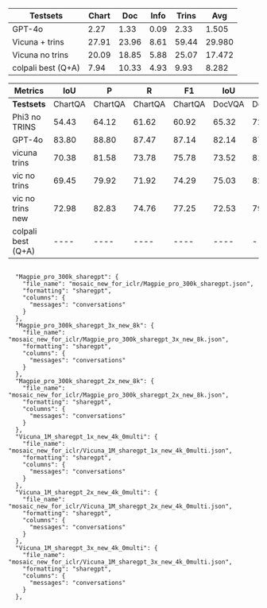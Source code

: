 | Testsets               | Chart | Doc   | Info | Trins | Avg    |
|------------------------|-------|-------|------|-------|--------|
| GPT-4o                 | 2.27  | 1.33  | 0.09 | 2.33  | 1.505  |
| Vicuna + trins         | 27.91 | 23.96 | 8.61 | 59.44 | 29.980 |
| Vicuna no trins        | 20.09 | 18.85 | 5.88 | 25.07 | 17.472 |
| colpali best (Q+A)     | 7.94  | 10.33 | 4.93 | 9.93  | 8.282  |


| **Metrics**     | **IoU** | **P**  | **R**  | **F1** | **IoU** | **P**  | **R**  | **F1** | **IoU** | **P**  | **R**  | **F1** | **IoU** | **P**  | **R**  | **F1** | **Average** |
|-----------------|---------|--------|--------|--------|---------|--------|--------|--------|---------|--------|--------|--------|---------|--------|--------|--------|------------|
| **Testsets**    | ChartQA | ChartQA | ChartQA | ChartQA | DocVQA  | DocVQA  | DocVQA  | DocVQA  | Info    | Info   | Info   | Info   | TRINS   | TRINS   | TRINS   | TRINS   |         |
| Phi3 no TRINS   | 54.43   | 64.12  | 61.62  | 60.92  | 65.32   | 72.83  | 71.75  | 70.24  | 43.10   | 55.94  | 51.13  | 51.09  | 65.15   | 77.10   | 69.97   | 70.83   | 62.85     |
| GPT-4o          | 83.80   | 88.80  | 87.47  | 87.14  | 82.14   | 87.14  | 89.50  | 86.16  | 68.19   | 79.57  | 78.81  | 75.82  | 96.08   | 96.06   | 91.53   | 92.16   | 85.34     |
| vicuna trins    | 70.38   | 81.58  | 73.78  | 75.78  | 73.52   | 81.67  | 75.13  | 77.02  | 39.23   | 47.29  | 42.86  | 43.90  | 85.48   | 92.17   | 79.94   | 83.62   | 69.77     |
| vic no trins    | 69.45   | 79.92  | 71.92  | 74.29  | 75.03   | 82.00  | 77.38  | 78.30  | 36.65   | 45.46  | 40.06  | 41.62  | 83.39   | 89.88   | 75.26   | 79.34   | 68.12     |
| vic no trins new| 72.98   | 82.83  | 74.76  | 77.25  | 72.53   | 79.83  | 74.71  | 75.88  | 38.16   | 47.17  | 41.25  | 43.08  | 76.69   | 91.71   | 78.41   | 82.25   | 69.34     |
| colpali best (Q+A) | ----   | ----  | ----  | ----  | ----     | ----    | ----   | ----  | ----    | ----    | ----   | ----  | ----    | ----     | ----  | ----      | 47.19  |

```
  
  "Magpie_pro_300k_sharegpt": {
    "file_name": "mosaic_new_for_iclr/Magpie_pro_300k_sharegpt.json",
    "formatting": "sharegpt",
    "columns": {
      "messages": "conversations"
    }
  },
  "Magpie_pro_300k_sharegpt_3x_new_8k": {
    "file_name": "mosaic_new_for_iclr/Magpie_pro_300k_sharegpt_3x_new_8k.json",
    "formatting": "sharegpt",
    "columns": {
      "messages": "conversations"
    }
  },
  "Magpie_pro_300k_sharegpt_2x_new_8k": {
    "file_name": "mosaic_new_for_iclr/Magpie_pro_300k_sharegpt_2x_new_8k.json",
    "formatting": "sharegpt",
    "columns": {
      "messages": "conversations"
    }
  },
  "Vicuna_1M_sharegpt_1x_new_4k_0multi": {
    "file_name": "mosaic_new_for_iclr/Vicuna_1M_sharegpt_1x_new_4k_0multi.json",
    "formatting": "sharegpt",
    "columns": {
      "messages": "conversations"
    }
  },
  "Vicuna_1M_sharegpt_2x_new_4k_0multi": {
    "file_name": "mosaic_new_for_iclr/Vicuna_1M_sharegpt_2x_new_4k_0multi.json",
    "formatting": "sharegpt",
    "columns": {
      "messages": "conversations"
    }
  },
  "Vicuna_1M_sharegpt_3x_new_4k_0multi": {
    "file_name": "mosaic_new_for_iclr/Vicuna_1M_sharegpt_3x_new_4k_0multi.json",
    "formatting": "sharegpt",
    "columns": {
      "messages": "conversations"
    }
  },
```
